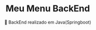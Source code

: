 <h1 align="center">Meu Menu BackEnd</h1>

<p align="center">🚀 BackEnd realizado em Java(Springboot)</p>
